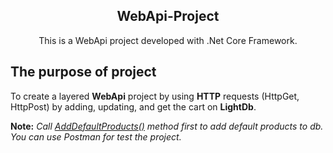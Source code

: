 <h2 align="center"> WebApi-Project </h2>
<p align="center">This is a WebApi project developed with .Net Core Framework.</p>

## The purpose of project

<p>To create a layered <b>WebApi</b> project by using <b>HTTP</b> requests (HttpGet, HttpPost)
by adding, updating, and get the cart on <b>LightDb</b>.</p>

**Note:** *Call [AddDefaultProducts()](https://github.com/caglardurmus/LiteDbApiProject/blob/master/MyProject.Api/Controllers/ProductsController.cs)
method first to add default products to db. You can use Postman for test the project.*

